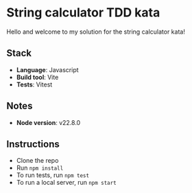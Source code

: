 # String calculator TDD kata

Hello and welcome to my solution for the string calculator kata!

## Stack

- **Language**: Javascript
- **Build tool**: Vite
- **Tests**: Vitest

## Notes

- **Node version**: v22.8.0

## Instructions

- Clone the repo
- Run `npm install`
- To run tests, run `npm test`
- To run a local server, run `npm start`
